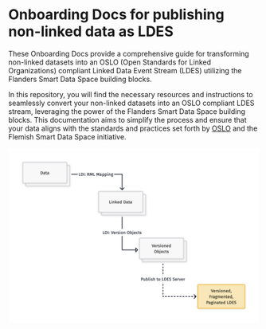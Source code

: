 ﻿# Onboarding Docs for publishing non-linked data as LDES

These Onboarding Docs provide a comprehensive guide for transforming non-linked datasets into an OSLO (Open Standards for Linked Organizations) compliant Linked Data Event Stream (LDES) utilizing the Flanders Smart Data Space building blocks.

In this repository, you will find the necessary resources and instructions to seamlessly convert your non-linked datasets into an OSLO compliant LDES stream, leveraging the power of the Flanders Smart Data Space building blocks. This documentation aims to simplify the process and ensure that your data aligns with the standards and practices set forth by [OSLO](https://www.vlaanderen.be/digitaal-vlaanderen/onze-oplossingen/oslo) and the Flemish Smart Data Space initiative.


![Alt text](docs/assets/images/graph_onboarding.png)
